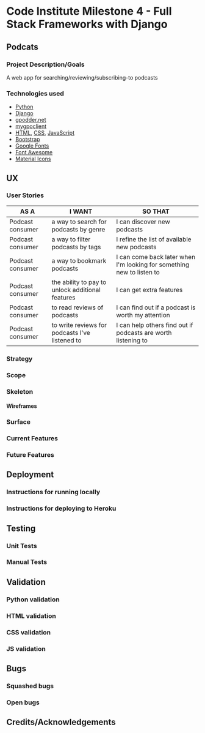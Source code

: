 # Code Institute Milestone 4 - Full Stack Frameworks with Django

## Podcats

### Project Description/Goals
A web app for searching/reviewing/subscribing-to podcasts

### Technologies used
- [Python](https://www.python.org/)
- [Django](https://www.djangoproject.com/)
- [gpodder.net](https://gpodder.net/)
- [mygpoclient](https://github.com/gpodder/mygpoclient)
- [HTML](https://www.w3schools.com/html/), [CSS](https://www.w3schools.com/Css/), [JavaScript](https://en.wikipedia.org/wiki/JavaScript)
- [Bootstrap](https://getbootstrap.com/)
- [Google Fonts](https://fonts.google.com/)
- [Font Awesome](https://fontawesome.com/)
- [Material Icons](https://material.io/resources/icons/?style=baseline)
 
## UX

### User Stories
| AS A                                              | I WANT                                                 | SO THAT                                 |
| ----------------------------------------------------- | ------------------------------------------------------- | ------------------------------------------ |
| Podcast consumer     | a way to search for podcasts by genre     | I can discover new podcasts |
| Podcast consumer     | a way to filter podcasts by tags     | I refine the list of available  new podcasts |
| Podcast consumer     | a way to bookmark podcasts     | I can come back later when I'm looking for something new to listen to |
| Podcast consumer     | the ability to pay to unlock additional features    | I can get extra features |
| Podcast consumer | to read reviews of podcasts | I can find out if a podcast is worth my attention |
| Podcast consumer | to write reviews for podcasts I've listened to| I can help others find out if podcasts are worth listening to


### Strategy

### Scope

### Skeleton
#### Wireframes

### Surface

### Current Features

### Future Features

## Deployment
### Instructions for running locally

### Instructions for deploying to Heroku

## Testing
### Unit Tests

### Manual Tests

## Validation

### Python validation

### HTML validation

### CSS validation

### JS validation

## Bugs

### Squashed bugs

### Open bugs

## Credits/Acknowledgements